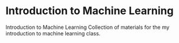 # Introduction to Machine Learning
Introduction to Machine Learning
Collection of materials for the my introduction to machine learning class.

